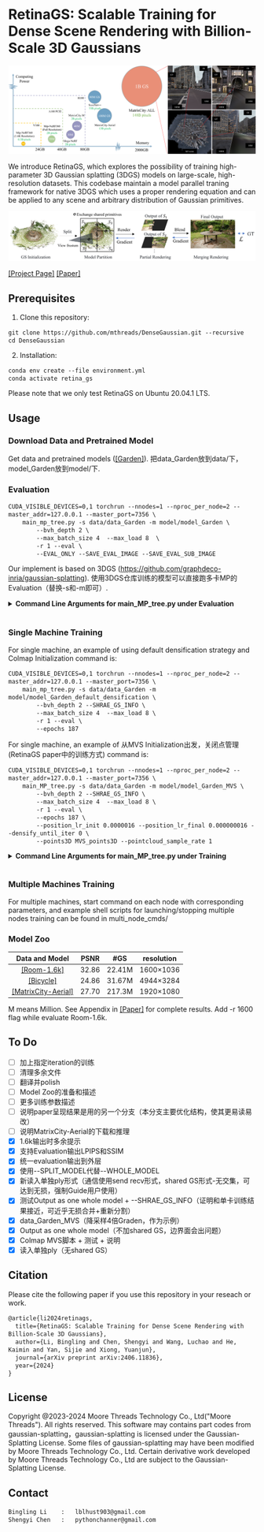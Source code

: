 # RetinaGS: Scalable Training for Dense Scene Rendering with Billion-Scale 3D Gaussians

<img src="./assets/teaser.png">

We introduce RetinaGS, which explores the possibility of training high-parameter 3D Gaussian splatting (3DGS) models on large-scale, high-resolution datasets. This codebase maintain a model parallel traning framework for native 3DGS which uses a proper rendering equation and can be applied to any scene and arbitrary distribution of Gaussian primitives. 

<img src="./assets/pipeline.png">


[[Project Page]](https://ai-reality.github.io/RetinaGS/)
[[Paper]](https://arxiv.org/pdf/2406.11836)

## Prerequisites

1. Clone this repository:
```
git clone https://github.com/mthreads/DenseGaussian.git --recursive
cd DenseGaussian
```


2. Installation:

```shell
conda env create --file environment.yml
conda activate retina_gs
```

Please note that we only test RetinaGS on Ubuntu 20.04.1 LTS.

## Usage

### Download Data and Pretrained Model

Get data and pretrained models ([[Garden]](https://ai-reality.github.io/RetinaGS/)). 把data_Garden放到data/下，model_Garden放到model/下.

### Evaluation

```
CUDA_VISIBLE_DEVICES=0,1 torchrun --nnodes=1 --nproc_per_node=2 --master_addr=127.0.0.1 --master_port=7356 \
    main_mp_tree.py -s data/data_Garden -m model/model_Garden \
        --bvh_depth 2 \
        --max_batch_size 4  --max_load 8  \
        -r 1 --eval \
        --EVAL_ONLY --SAVE_EVAL_IMAGE --SAVE_EVAL_SUB_IMAGE
```

Our implement is based on 3DGS (https://github.com/graphdeco-inria/gaussian-splatting). 使用3DGS仓库训练的模型可以直接跑多卡MP的Evaluation（替换-s和-m即可）. 

<details>
<summary><span style="font-weight: bold;">Command Line Arguments for main_MP_tree.py under Evaluation</span></summary>
Arguments of 3DGS我们大部分保留. 

  #### CUDA_VISIBLE_DEVICES=0,1
  指定编号为CUDA_0和CUDA_1的GPU参与Evaluation.
  #### --nnodes=1 --nproc_per_node=2
  机器数量为1，GPU数量为2.
  #### --master_addr=127.0.0.1 --master_port=7356
  the host and port of torchrun. 注意同一台机器上不同训练任务间的--master_port需要不同.
  #### --source_path / -s
  Path to the source directory containing a COLMAP or Synthetic NeRF data set.
  #### --model_path / -m 
  Path where the trained model is stored. 
  #### --resolution / -r
  Specifies resolution of the loaded images before training. If provided 1, 2, 4 or 8, uses original, 1/2, 1/4 or 1/8 resolution, respectively. For all other values, rescales the width to the given number while maintaining image aspect. If not set and input image width exceeds 1.6K pixels, inputs are automatically rescaled to this target.
  #### --eval
  Add this flag to use a MipNeRF360-style training/test split for evaluation.
  #### --bvh_depth
  Argument for controlling the number of submodels. Here, you would create 2<sup>bvh_depth</sup> submodels. In this example, bvh_depth=2, namely total 4 submodels (2 submodels for each GPU). 
  #### --max_batch_size --max_load 
  Arguments for controlling memory cost, a render task for a submodel weight 1 load, thus "--max_batch_size 4  --max_load 8" just set every batch as size of 4 in this case. 当显存不够时，请尝试降低这两个值.
  #### --EVAL_ONLY --SAVE_EVAL_IMAGE --SAVE_EVAL_SUB_IMAGE
  仅进行Evaluation，且保存渲染图像和参与本次渲染的每个submodel输出的子图像。

</details>
<br>



### Single Machine Training 
For single machine, an example of using default densification strategy and Colmap Initialization command is:
```
CUDA_VISIBLE_DEVICES=0,1 torchrun --nnodes=1 --nproc_per_node=2 --master_addr=127.0.0.1 --master_port=7356 \
    main_mp_tree.py -s data/data_Garden -m model/model_Garden_default_densification \
        --bvh_depth 2 --SHRAE_GS_INFO \
        --max_batch_size 4  --max_load 8 \
        -r 1 --eval \
        --epochs 187
```


For single machine, an example of 从MVS Initialization出发，关闭点管理 (RetinaGS paper中的训练方式) command is:
```
CUDA_VISIBLE_DEVICES=0,1 torchrun --nnodes=1 --nproc_per_node=2 --master_addr=127.0.0.1 --master_port=7356 \
    main_MP_tree.py -s data/data_Garden -m model/model_Garden_MVS \
        --bvh_depth 2 --SHRAE_GS_INFO \
        --max_batch_size 4  --max_load 8 \
        -r 1 --eval \
        --epochs 187 \
        --position_lr_init 0.0000016 --position_lr_final 0.000000016 --densify_until_iter 0 \
        --points3D MVS_points3D --pointcloud_sample_rate 1        
```

<details>
<summary><span style="font-weight: bold;">Command Line Arguments for main_MP_tree.py under Training</span></summary>

Arguments of 3DGS我们大部分保留. 

MVS点使用colmap稠密重建得到，见scripts/colmap_MVS.sh. 

  #### --epochs
  指定训练epoch数量.
  
  #### --position_lr_init --position_lr_final
  Initial and Final 3D position learning rate, ```0.00016``` and ```0.0000016``` by default.

  #### --densify_until_iter
  Iteration where densification stops, ```15000``` by default and ```0``` for abandon.

  #### --points3D
  指定初始化使用的点云文件.

  #### --pointcloud_sample_rate
  指定初始化时下采样率，If provided N, uses 1/N point cloud. 当采用MVS初始化训练，显存不够时可以考虑增加降采样比例.

  #### --SPLIT_MODEL
  输出每个submodel独立的ply文件+分界面信息，当GS数量过多时，可以考虑加该flag以提升读取和写入开销

  #### --SHRAE_GS_INFO
  通过通信传输边界面GS，和光路拆分一起达到formulation上等效单GPU训练结果.
  当--SPLIT_MODEL flag打开时，可以考虑不加--SHRAE_GS_INFO flag，可以略微加速训练速度并降低显存开销.

</details>
<br>

### Multiple Machines Training 

For multiple machines, start command on each node with corresponding parameters, and example shell scripts for launching/stopping multiple nodes training can be found in multi_node_cmds/

### Model Zoo

| Data and Model                                                | PSNR | #GS   |resolution|
|:-----------------:                                            |:----:|:-----:|:-----:   |
| [[Room-1.6k]](https://ai-reality.github.io/RetinaGS/)         |32.86 |22.41M |1600×1036 |
| [[Bicycle]](https://ai-reality.github.io/RetinaGS/)           |24.86 |31.67M |4944×3284 |
| [[MatrixCity-Aerial]](https://ai-reality.github.io/RetinaGS/) |27.70 |217.3M |1920×1080 |

M means Million. See Appendix in [[Paper]](https://arxiv.org/pdf/2406.11836) for complete results. Add -r 1600 flag while evaluate Room-1.6k.

## To Do
- [ ] 加上指定iteration的训练
- [ ] 清理多余文件
- [ ] 翻译并polish
- [ ] Model Zoo的准备和描述
- [ ] 更多训练参数描述
- [ ] 说明paper呈现结果是用的另一个分支（本分支主要优化结构，使其更易读易改）
- [ ] 说明MatrixCity-Aerial的下载和推理
- [x] 1.6k输出时多余提示
- [x] 支持Evaluation输出LPIPS和SSIM
- [x] 统一evaluation输出到外层
- [x] 使用--SPLIT_MODEL代替--WHOLE_MODEL
- [x] 新读入单独ply形式（通信使用send recv形式，shared GS形式-无交集，可达到无损，强制Guide用户使用）
- [x] 测试Output as one whole model + --SHRAE_GS_INFO（证明和单卡训练结果接近，可近乎无损合并+重新分割）
- [x] data_Garden_MVS（降采样4倍Graden，作为示例）
- [x] Output as one whole model（不加shared GS，边界面会出问题）
- [x] Colmap MVS脚本 + 测试 + 说明
- [x] 读入单独ply（无shared GS）

## Citation
Please cite the following paper if you use this repository in your reseach or work.
```
@article{li2024retinags,
  title={RetinaGS: Scalable Training for Dense Scene Rendering with Billion-Scale 3D Gaussians},
  author={Li, Bingling and Chen, Shengyi and Wang, Luchao and He, Kaimin and Yan, Sijie and Xiong, Yuanjun},
  journal={arXiv preprint arXiv:2406.11836},
  year={2024}
}
```

## License
Copyright @2023-2024 Moore Threads Technology Co., Ltd("Moore Threads"). All rights reserved. This software may contains part codes from gaussian-splatting，gaussian-splatting is licensed under the Gaussian-Splatting License. Some files of gaussian-splatting may have been modified by Moore Threads Technology Co., Ltd.  Certain derivative work developed by Moore Threads Technology Co., Ltd are subject to the Gaussian-Splatting License.

## Contact
```
Bingling Li    :   lblhust903@gmail.com
Shengyi Chen   :   pythonchanner@gmail.com
```



